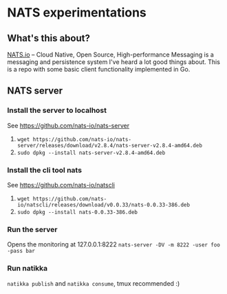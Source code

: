 # NATS experimentations


## What's this about?
[NATS.io](https://nats.io/) – Cloud Native, Open Source, High-performance Messaging is a messaging and persistence system I've heard a lot good things about. This is a repo with some basic client functionality implemented in Go.

## NATS server

### Install the server to localhost
See https://github.com/nats-io/nats-server
1) `wget https://github.com/nats-io/nats-server/releases/download/v2.8.4/nats-server-v2.8.4-amd64.deb`
2) `sudo dpkg --install nats-server-v2.8.4-amd64.deb`

### Install the cli tool nats

See https://github.com/nats-io/natscli
1) `wget https://github.com/nats-io/natscli/releases/download/v0.0.33/nats-0.0.33-386.deb`
2) `sudo dpkg --install nats-0.0.33-386.deb`

### Run the server
Opens the monitoring at 127.0.0.1:8222
`nats-server -DV -m 8222 -user foo -pass bar`

### Run natikka
`natikka publish` and `natikka consume`, tmux recommended :)
